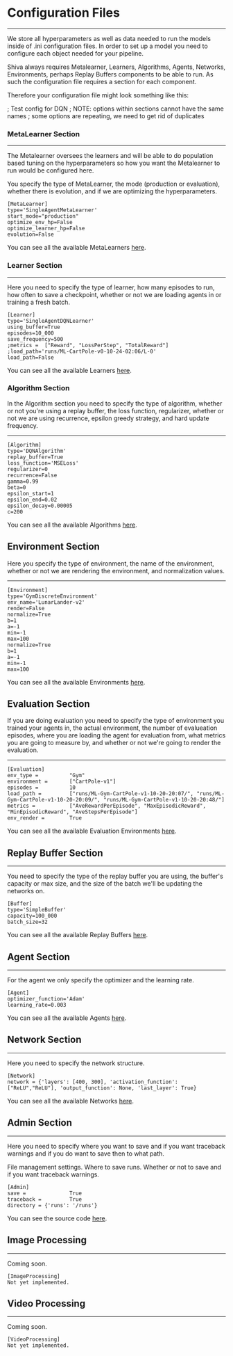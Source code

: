# Configuration Files
___

We store all hyperparameters as well as data needed to run the models inside of .ini configuration files. In order to set up a model you need to configure each object needed for your pipeline. 

Shiva always requires Metalearner, Learners, Algorithms, Agents, Networks, Environments, perhaps Replay Buffers components to be able to run. As such the configuration file requires a section for each component.

Therefore your configuration file might look something like this:

; Test config for DQN
; NOTE: options within sections cannot have the same names
; some options are repeating, we need to get rid of duplicates

### MetaLearner Section
___
The Metalearner oversees the learners and will be able to do population based tuning on the hyperparameters so how you want the Metalearner to run would be configured here.

You specify the type of MetaLearner, the mode (production or evaluation), whether there is evolution, and if we are optimizing the hyperparameters.
```
[MetaLearner]
type='SingleAgentMetaLearner'
start_mode="production"
optimize_env_hp=False
optimize_learner_hp=False
evolution=False
```
You can see all the available MetaLearners [here](../shiva/metalearners).

### Learner Section
___
Here you need to specify the type of learner, how many episodes to run, how often to save a checkpoint, whether or not we are loading agents in or training a fresh batch.
```
[Learner]
type='SingleAgentDQNLearner'
using_buffer=True
episodes=10_000
save_frequency=500
;metrics =  ["Reward", "LossPerStep", "TotalReward"]
;load_path='runs/ML-CartPole-v0-10-24-02:06/L-0'
load_path=False
```
You can see all the available Learners [here](../shiva/learners).


### Algorithm Section
In the Algorithm section you need to specify the type of algorithm, whether or not you're using a replay buffer, the loss function, regularizer, whether or not we are using recurrence, epsilon greedy strategy, and hard update frequency.
___
```
[Algorithm]
type='DQNAlgorithm'
replay_buffer=True
loss_function='MSELoss'
regularizer=0
recurrence=False
gamma=0.99
beta=0
epsilon_start=1
epsilon_end=0.02
epsilon_decay=0.00005
c=200
```
You can see all the available Algorithms [here](../shiva/algorithms).

## Environment Section
Here you specify the type of environment, the name of the environment, whether or not we are rendering the environment, and normalization values.
___
```
[Environment]
type='GymDiscreteEnvironment'
env_name='LunarLander-v2'
render=False
normalize=True
b=1
a=-1
min=-1
max=100
normalize=True
b=1
a=-1
min=-1
max=100
```
You can see all the available Environments [here](../shiva/envs).

## Evaluation Section
If you are doing evaluation you need to specify the type of environment you trained your agents in, the actual environment, the number of evalueation episodes, where you are loading the agent for evaluation from, what metrics you are going to measure by, and whether or not we're going to render the evaluation.
___
```
[Evaluation]
env_type =          "Gym"
environment =       ["CartPole-v1"]
episodes =          10
load_path =         ["runs/ML-Gym-CartPole-v1-10-20-20:07/", "runs/ML-Gym-CartPole-v1-10-20-20:09/", "runs/ML-Gym-CartPole-v1-10-20-20:48/"]
metrics =           ["AveRewardPerEpisode", "MaxEpisodicReward", "MinEpisodicReward", "AveStepsPerEpisode"]
env_render =        True
```
You can see all the available Evaluation Environments [here](../shiva/envs).

## Replay Buffer Section
___

You need to specify the type of the replay buffer you are using, the buffer's capacity or max size, and the size of the batch we'll be updating the networks on.

```
[Buffer]
type='SimpleBuffer'
capacity=100_000
batch_size=32
```
You can see all the available Replay Buffers [here](../shiva/buffers).

## Agent Section
___
For the agent we only specify the optimizer and the learning rate.
```
[Agent]
optimizer_function='Adam'
learning_rate=0.003
```
You can see all the available Agents [here](../shiva/agents).

## Network Section
___
Here you need to specify the network structure.
```
[Network]
network = {'layers': [400, 300], 'activation_function':["ReLU","ReLU"], 'output_function': None, 'last_layer': True}
```
You can see all the available Networks [here](../shiva/networks).

## Admin Section
___

Here you need to specify where you want to save and if you want traceback warnings and if you do want to save then to what path.

File management settings. Where to save runs. Whether or not to save and if you want traceback warnings.
```
[Admin]
save =              True
traceback =         True
directory = {'runs': '/runs'}
```
You can see the source code [here](../shiva/Shiva.py).

## Image Processing
___
Coming soon.
```
[ImageProcessing]
Not yet implemented.
```

## Video Processing
___
Coming soon.
```
[VideoProcessing]
Not yet implemented.
```
